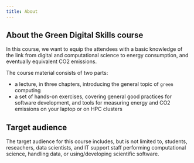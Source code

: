 ```yaml
---
title: About
---
```


## About the Green Digital Skills course

In this course, we want to equip the attendees with
a basic knowledge of the link from digital and computational science to energy consumption, and
eventually equivalent CO2 emissions.

The course material consists of two parts: 
 - a lecture, in three chapters, introducing the general topic of `green` computing
 - a set of hands-on exercises, covering general good practices for software development, and tools for measuring energy and CO2 emissions on your laptop or on HPC clusters 


## Target audience

The target audience for this course includes, but is not limited to, students, reseachers,
data scientists, and IT support staff performing computational science, handling data, or
using/developing scientific software.

